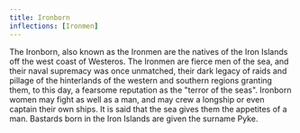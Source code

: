 ```yaml
---
title: Ironborn
inflections: [Ironmen]
---
```


The Ironborn, also known as the Ironmen are the natives of the Iron Islands off the west coast of Westeros. The Ironmen are fierce men of the sea, and their naval supremacy was once unmatched, their dark legacy of raids and pillage of the hinterlands of the western and southern regions granting them, to this day, a fearsome reputation as the "terror of the seas". Ironborn women may fight as well as a man, and may crew a longship or even captain their own ships. It is said that the sea gives them the appetites of a man. Bastards born in the Iron Islands are given the surname Pyke.


